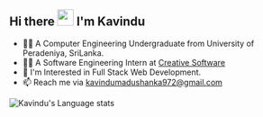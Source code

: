 ## Hi there <img src="https://github.com/TheDudeThatCode/TheDudeThatCode/blob/master/Assets/Hi.gif" width="29px"> I'm Kavindu


- 👨‍🎓 A Computer Engineering Undergraduate from University of Peradeniya, SriLanka.
- 👨‍💻 A Software Engineering Intern at [Creative Software](https://www.creativesoftware.com)
- 🌱 I'm Interested in Full Stack Web Development.
- 📫 Reach me via [kavindumadushanka972@gmail.com](mailto:kavindumadushanka972@gmail.com)

![Kavindu's Language stats](https://github-readme-stats-eight-theta.vercel.app/api/top-langs/?username=kavindumadushanka972&layout=compact&langs_count=8&hide_border=true&theme=dark)

